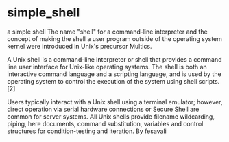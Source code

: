 # simple_shell
a simple shell
The name "shell" for a command-line interpreter and the concept of making the shell a user program outside of the operating system kernel were introduced in Unix's precursor Multics.

A Unix shell is a command-line interpreter or shell that provides a command line user interface for Unix-like operating systems. The shell is both an interactive command language and a scripting language, and is used by the operating system to control the execution of the system using shell scripts.[2]

Users typically interact with a Unix shell using a terminal emulator; however, direct operation via serial hardware connections or Secure Shell are common for server systems. All Unix shells provide filename wildcarding, piping, here documents, command substitution, variables and control structures for condition-testing and iteration.
By fesavali
